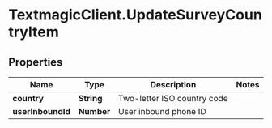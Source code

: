 # TextmagicClient.UpdateSurveyCountryItem

## Properties
Name | Type | Description | Notes
------------ | ------------- | ------------- | -------------
**country** | **String** | Two-letter ISO country code | 
**userInboundId** | **Number** | User inbound phone ID | 


